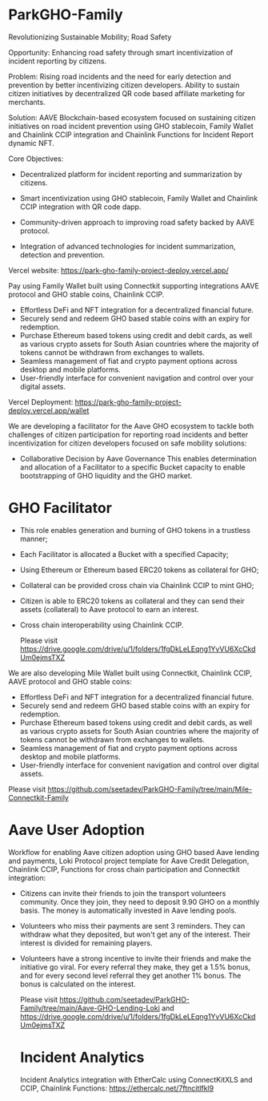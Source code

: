 # ParkGHO-Family
Revolutionizing Sustainable Mobility; Road Safety

Opportunity: Enhancing road safety through smart incentivization of incident reporting by citizens.

Problem: Rising road incidents and the need for early detection and prevention by better incentivizing citizen developers. Ability to sustain citizen initiatives by decentralized QR code based affiliate marketing for merchants.

Solution: AAVE Blockchain-based ecosystem focused on sustaining citizen initiatives on road incident prevention using GHO stablecoin, Family Wallet and Chainlink CCIP integration and Chainlink Functions for Incident Report dynamic NFT.
 
Core Objectives:
- Decentralized platform for incident reporting and summarization by citizens.
  
- Smart incentivization using GHO stablecoin, Family Wallet and Chainlink CCIP integration with QR code dapp.
  
- Community-driven approach to improving road safety backed by AAVE protocol.
  
- Integration of advanced technologies for incident summarization, detection and prevention.

Vercel website: https://park-gho-family-project-deploy.vercel.app/

Pay using Family Wallet built using Connectkit supporting integrations AAVE protocol and GHO stable coins, Chainlink CCIP.

- Effortless DeFi and NFT integration for a decentralized financial future.
- Securely send and redeem GHO based stable coins with an expiry for redemption.
- Purchase Ethereum based tokens using credit and debit cards, as well as various crypto assets for South Asian countries where the majority of tokens cannot be withdrawn from exchanges to wallets.
- Seamless management of fiat and crypto payment options across desktop and mobile platforms.
- User-friendly interface for convenient navigation and control over your digital assets.

Vercel Deployment: https://park-gho-family-project-deploy.vercel.app/wallet

We are developing a facilitator for the Aave GHO ecosystem to tackle both challenges of citizen participation for reporting road incidents and better incentivization for citizen developers focused on safe mobility solutions:

- Collaborative Decision by Aave Governance
This enables determination and allocation of a Facilitator to a specific Bucket capacity to enable bootstrapping of GHO liquidity and the GHO market.

# GHO Facilitator
- This role enables generation and burning of GHO tokens in a trustless manner;
- Each Facilitator is allocated a Bucket with a specified Capacity;
- Using Ethereum or Ethereum based ERC20 tokens as collateral for GHO; 
-  Collateral can be provided cross chain via Chainlink CCIP to mint GHO;
- Citizen is able to ERC20 tokens as collateral and they can send their assets (collateral) to Aave protocol to earn an interest.
- Cross chain interoperability using Chainlink CCIP.

  Please visit  https://drive.google.com/drive/u/1/folders/1fgDkLeLEqng1YvVU6XcCkdUm0ejmsTXZ

We are also developing Mile Wallet built using Connectkit, Chainlink CCIP, AAVE protocol and GHO stable coins: 
- Effortless DeFi and NFT integration for a decentralized financial future.
- Securely send and redeem GHO based stable coins with an expiry for redemption.
- Purchase Ethereum based tokens using credit and debit cards, as well as various crypto assets for South Asian countries where the majority of tokens cannot be withdrawn from exchanges to wallets.
- Seamless management of fiat and crypto payment options across desktop and mobile platforms.
- User-friendly interface for convenient navigation and control over digital assets.

Please visit https://github.com/seetadev/ParkGHO-Family/tree/main/Mile-Connectkit-Family

# Aave User Adoption

 Workflow for enabling Aave citizen adoption using GHO based Aave lending and payments, Loki Protocol project template for Aave Credit Delegation, Chainlink CCIP, Functions for cross chain participation and Connectkit integration: 

- Citizens can invite their friends to join the transport volunteers community. Once they join, they need to deposit 9.90 GHO on a monthly basis. The money is automatically invested in Aave lending pools.

- Volunteers who miss their payments are sent 3 reminders. They can withdraw what they deposited, but won't get any of the interest. Their interest is divided for remaining players.

- Volunteers have a strong incentive to invite their friends and make the initiative go viral. For every referral they make, they get a 1.5% bonus, and for every second level referral they get another 1% bonus. The bonus is calculated on the interest.

  Please visit https://github.com/seetadev/ParkGHO-Family/tree/main/Aave-GHO-Lending-Loki and https://drive.google.com/drive/u/1/folders/1fgDkLeLEqng1YvVU6XcCkdUm0ejmsTXZ

   #  Incident Analytics

  Incident Analytics integration with EtherCalc using ConnectKitXLS and CCIP,  Chainlink Functions: https://ethercalc.net/7ftncitlfkl9







